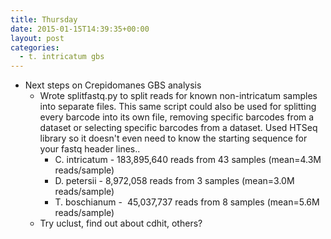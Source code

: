 ```yaml
---
title: Thursday
date: 2015-01-15T14:39:35+00:00
layout: post
categories:
  - t. intricatum gbs
---
```

  * Next steps on Crepidomanes GBS analysis
    * Wrote splitfastq.py to split reads for known non-intricatum samples into separate files. This same script could also be used for splitting every barcode into its own file, removing specific barcodes from a dataset or selecting specific barcodes from a dataset. Used HTSeq library so it doesn't even need to know the starting sequence for your fastq header lines..
      * C. intricatum - 183,895,640 reads from 43 samples (mean=4.3M reads/sample)
      * D. petersii - 8,972,058 reads from 3 samples (mean=3.0M reads/sample)
      * T. boschianum -  45,037,737 reads from 8 samples (mean=5.6M reads/sample)
    * Try uclust, find out about cdhit, others?
